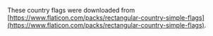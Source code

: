 These country flags were downloaded from [https://www.flaticon.com/packs/rectangular-country-simple-flags](https://www.flaticon.com/packs/rectangular-country-simple-flags).